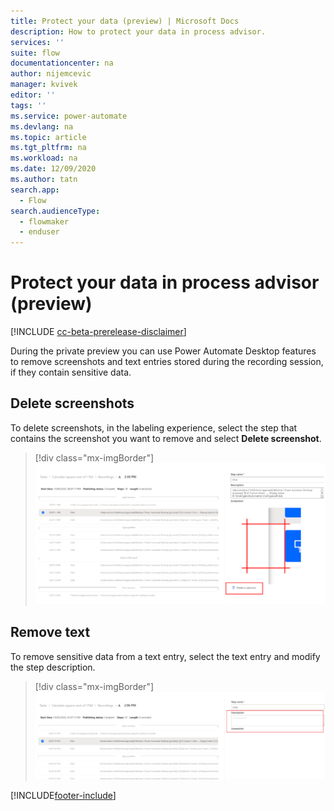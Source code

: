 ```yaml
---
title: Protect your data (preview) | Microsoft Docs
description: How to protect your data in process advisor.
services: ''
suite: flow
documentationcenter: na
author: nijemcevic 
manager: kvivek
editor: ''
tags: ''
ms.service: power-automate
ms.devlang: na
ms.topic: article
ms.tgt_pltfrm: na
ms.workload: na
ms.date: 12/09/2020
ms.author: tatn
search.app: 
  - Flow
search.audienceType: 
  - flowmaker
  - enduser
---
```


# Protect your data in process advisor (preview)

[!INCLUDE [cc-beta-prerelease-disclaimer](includes/cc-beta-prerelease-disclaimer.md)]

During the private preview you can use Power Automate Desktop features to remove screenshots and text entries stored during the recording session, if they contain sensitive data.

## Delete screenshots

To delete screenshots, in the labeling experience, select the step that contains the screenshot you want to remove and select **Delete screenshot**.

> [!div class="mx-imgBorder"]
> ![Delete screenshot](media/process-advisor-protect/delete-screenshot.png "Select 'delete screenshot'")

## Remove text

To remove sensitive data from a text entry, select the text entry and modify the step description.

> [!div class="mx-imgBorder"]
> ![Remove text](media/process-advisor-protect/remove-text.png "Modify the description")


[!INCLUDE[footer-include](includes/footer-banner.md)]